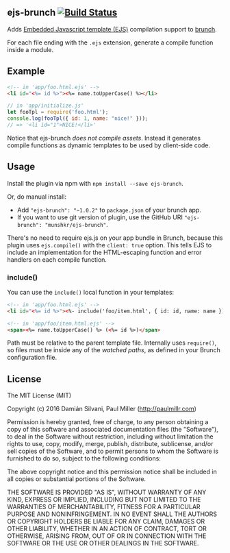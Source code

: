 ## ejs-brunch [![Build Status](https://travis-ci.org/munshkr/ejs-brunch.svg?branch=master)](https://travis-ci.org/munshkr/ejs-brunch)

Adds [Embedded Javascript template (EJS)](https://github.com/mde/ejs)
compilation support to [brunch](http://brunch.io).

For each file ending with the `.ejs` extension, generate a compile function
inside a module.

## Example

```html
<!-- in 'app/foo.html.ejs' -->
<li id="<%= id %>"><%= name.toUpperCase() %></li>
```

```javascript
// in 'app/initialize.js'
let fooTpl = require('foo.html');
console.log(fooTpl({ id: 1, name: "nice!" }));
// => '<li id="1">NICE!</li>'
```

Notice that ejs-brunch *does not compile assets*. Instead it generates compile
functions as dynamic templates to be used by client-side code.

## Usage

Install the plugin via npm with `npm install --save ejs-brunch`.

Or, do manual install:

* Add `"ejs-brunch": "~1.0.2"` to `package.json` of your brunch app.
* If you want to use git version of plugin, use the GitHub URI
`"ejs-brunch": "munshkr/ejs-brunch"`.

There's no need to require ejs.js on your app bundle in Brunch, because this
plugin uses `ejs.compile()` with the `client: true` option.  This tells EJS to
include an implementation for the HTML-escaping function and error handlers on
each compile function.

### include()

You can use the `include()` local function in your templates:

```html
<!-- in 'app/foo.html.ejs' -->
<li id="<%= id %>"><%- include('foo/item.html', { id: id, name: name }) %></li>

<!-- in 'app/foo/item.html.ejs' -->
<span><%= name.toUpperCase() %> (<%= id %>)</span>
```

Path must be relative to the parent template file. Internally uses `require()`,
so files must be inside any of the *watched paths*, as defined in your Brunch
configuration file.

## License

The MIT License (MIT)

Copyright (c) 2016 Damián Silvani, Paul Miller (http://paulmillr.com)

Permission is hereby granted, free of charge, to any person obtaining a copy
of this software and associated documentation files (the "Software"), to deal
in the Software without restriction, including without limitation the rights
to use, copy, modify, merge, publish, distribute, sublicense, and/or sell
copies of the Software, and to permit persons to whom the Software is
furnished to do so, subject to the following conditions:

The above copyright notice and this permission notice shall be included in
all copies or substantial portions of the Software.

THE SOFTWARE IS PROVIDED "AS IS", WITHOUT WARRANTY OF ANY KIND, EXPRESS OR
IMPLIED, INCLUDING BUT NOT LIMITED TO THE WARRANTIES OF MERCHANTABILITY,
FITNESS FOR A PARTICULAR PURPOSE AND NONINFRINGEMENT. IN NO EVENT SHALL THE
AUTHORS OR COPYRIGHT HOLDERS BE LIABLE FOR ANY CLAIM, DAMAGES OR OTHER
LIABILITY, WHETHER IN AN ACTION OF CONTRACT, TORT OR OTHERWISE, ARISING FROM,
OUT OF OR IN CONNECTION WITH THE SOFTWARE OR THE USE OR OTHER DEALINGS IN
THE SOFTWARE.
